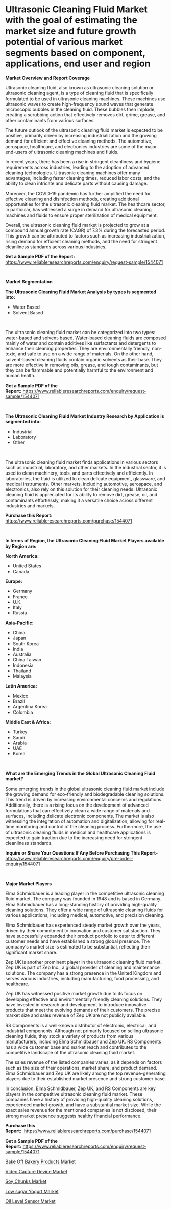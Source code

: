 <p><h1>Ultrasonic Cleaning Fluid Market with the goal of estimating the market size and future growth potential of various market segments based on component, applications, end user and region</h1></p><p><strong>Market Overview and Report Coverage</strong></p>
<p><p>Ultrasonic cleaning fluid, also known as ultrasonic cleaning solution or ultrasonic cleaning agent, is a type of cleaning fluid that is specifically formulated to be used in ultrasonic cleaning machines. These machines use ultrasonic waves to create high-frequency sound waves that generate microscopic bubbles in the cleaning fluid. These bubbles then implode, creating a scrubbing action that effectively removes dirt, grime, grease, and other contaminants from various surfaces.</p><p>The future outlook of the ultrasonic cleaning fluid market is expected to be positive, primarily driven by increasing industrialization and the growing demand for efficient and effective cleaning methods. The automotive, aerospace, healthcare, and electronics industries are some of the major end-users of ultrasonic cleaning machines and fluids.</p><p>In recent years, there has been a rise in stringent cleanliness and hygiene requirements across industries, leading to the adoption of advanced cleaning technologies. Ultrasonic cleaning machines offer many advantages, including faster cleaning times, reduced labor costs, and the ability to clean intricate and delicate parts without causing damage.</p><p>Moreover, the COVID-19 pandemic has further amplified the need for effective cleaning and disinfection methods, creating additional opportunities for the ultrasonic cleaning fluid market. The healthcare sector, in particular, has witnessed a surge in demand for ultrasonic cleaning machines and fluids to ensure proper sterilization of medical equipment.</p><p>Overall, the ultrasonic cleaning fluid market is projected to grow at a compound annual growth rate (CAGR) of 7.3% during the forecasted period. This growth can be attributed to factors such as increasing industrialization, rising demand for efficient cleaning methods, and the need for stringent cleanliness standards across various industries.</p></p>
<p><strong>Get a Sample PDF of the Report:</strong> <a href="https://www.reliableresearchreports.com/enquiry/request-sample/1544071">https://www.reliableresearchreports.com/enquiry/request-sample/1544071</a></p>
<p>&nbsp;</p>
<p><strong>Market Segmentation</strong></p>
<p><strong>The Ultrasonic Cleaning Fluid Market Analysis by types is segmented into:</strong></p>
<p><ul><li>Water Based</li><li>Solvent Based</li></ul></p>
<p>&nbsp;</p>
<p><p>The ultrasonic cleaning fluid market can be categorized into two types: water-based and solvent-based. Water-based cleaning fluids are composed mainly of water and contain additives like surfactants and detergents to enhance their cleaning properties. They are environmentally friendly, non-toxic, and safe to use on a wide range of materials. On the other hand, solvent-based cleaning fluids contain organic solvents as their base. They are more effective in removing oils, grease, and tough contaminants, but they can be flammable and potentially harmful to the environment and human health.</p></p>
<p><strong>Get a Sample PDF of the Report:</strong>&nbsp;<a href="https://www.reliableresearchreports.com/enquiry/request-sample/1544071">https://www.reliableresearchreports.com/enquiry/request-sample/1544071</a></p>
<p>&nbsp;</p>
<p><strong>The Ultrasonic Cleaning Fluid Market Industry Research by Application is segmented into:</strong></p>
<p><ul><li>Industrial</li><li>Laboratory</li><li>Other</li></ul></p>
<p>&nbsp;</p>
<p><p>The ultrasonic cleaning fluid market finds applications in various sectors such as industrial, laboratory, and other markets. In the industrial sector, it is used to clean machinery, tools, and parts effectively and efficiently. In laboratories, the fluid is utilized to clean delicate equipment, glassware, and medical instruments. Other markets, including automotive, aerospace, and electronics, also rely on this solution for their cleaning needs. Ultrasonic cleaning fluid is appreciated for its ability to remove dirt, grease, oil, and contaminants effortlessly, making it a versatile choice across different industries and markets.</p></p>
<p><strong>Purchase this Report:</strong>&nbsp; <a href="https://www.reliableresearchreports.com/purchase/1544071">https://www.reliableresearchreports.com/purchase/1544071</a></p>
<p>&nbsp;</p>
<p><strong>In terms of Region, the Ultrasonic Cleaning Fluid Market Players available by Region are:</strong></p>
<p>
    <p> <strong> North America: </strong>
        <ul>
            <li>United States</li>
            <li>Canada</li>
        </ul>
        </p> 
    <p> <strong> Europe: </strong>
        <ul>
            <li>Germany</li>
            <li>France</li>
            <li>U.K.</li>
            <li>Italy</li>
            <li>Russia</li>
        </ul>
        </p> 
    <p> <strong> Asia-Pacific: </strong>
        <ul>
            <li>China</li>
            <li>Japan</li>
            <li>South Korea</li>
            <li>India</li>
            <li>Australia</li>
            <li>China Taiwan</li>
            <li>Indonesia</li>
            <li>Thailand</li>
            <li>Malaysia</li>
        </ul>
        </p> 
    <p> <strong> Latin America: </strong>
        <ul>
            <li>Mexico</li>
            <li>Brazil</li>
            <li>Argentina Korea</li>
            <li>Colombia</li>
        </ul>
        </p> 
    <p> <strong> Middle East & Africa: </strong>
        <ul>
            <li>Turkey</li>
            <li>Saudi</li>
            <li>Arabia</li>
            <li>UAE</li>
            <li>Korea</li>
        </ul>
    </p>
    </p>
<p>&nbsp;</p>
<p><strong>What are the Emerging Trends in the Global Ultrasonic Cleaning Fluid market?</strong></p>
<p><p>Some emerging trends in the global ultrasonic cleaning fluid market include the growing demand for eco-friendly and biodegradable cleaning solutions. This trend is driven by increasing environmental concerns and regulations. Additionally, there is a rising focus on the development of advanced formulations that can effectively clean a wide range of materials and surfaces, including delicate electronic components. The market is also witnessing the integration of automation and digitalization, allowing for real-time monitoring and control of the cleaning process. Furthermore, the use of ultrasonic cleaning fluids in medical and healthcare applications is expected to gain traction due to the increasing need for stringent cleanliness standards.</p></p>
<p><strong>Inquire or Share Your Questions If Any Before Purchasing This Report</strong>- <a href="https://www.reliableresearchreports.com/enquiry/pre-order-enquiry/1544071">https://www.reliableresearchreports.com/enquiry/pre-order-enquiry/1544071</a></p>
<p>&nbsp;</p>
<p><strong>Major Market Players</strong></p>
<p><p>Elma Schmidbauer is a leading player in the competitive ultrasonic cleaning fluid market. The company was founded in 1948 and is based in Germany. Elma Schmidbauer has a long-standing history of providing high-quality cleaning solutions. They offer a wide range of ultrasonic cleaning fluids for various applications, including medical, automotive, and precision cleaning.</p><p>Elma Schmidbauer has experienced steady market growth over the years, driven by their commitment to innovation and customer satisfaction. They have successfully expanded their product portfolio to cater to different customer needs and have established a strong global presence. The company's market size is estimated to be substantial, reflecting their significant market share.</p><p>Zep UK is another prominent player in the ultrasonic cleaning fluid market. Zep UK is part of Zep Inc., a global provider of cleaning and maintenance solutions. The company has a strong presence in the United Kingdom and serves various industries, including manufacturing, food processing, and healthcare.</p><p>Zep UK has witnessed positive market growth due to its focus on developing effective and environmentally friendly cleaning solutions. They have invested in research and development to introduce innovative products that meet the evolving demands of their customers. The precise market size and sales revenue of Zep UK are not publicly available.</p><p>RS Components is a well-known distributor of electronic, electrical, and industrial components. Although not primarily focused on selling ultrasonic cleaning fluids, they stock a variety of products from various manufacturers, including Elma Schmidbauer and Zep UK. RS Components has a wide customer base and market reach and contributes to the competitive landscape of the ultrasonic cleaning fluid market.</p><p>The sales revenue of the listed companies varies, as it depends on factors such as the size of their operations, market share, and product demand. Elma Schmidbauer and Zep UK are likely among the top revenue-generating players due to their established market presence and strong customer base.</p><p>In conclusion, Elma Schmidbauer, Zep UK, and RS Components are key players in the competitive ultrasonic cleaning fluid market. These companies have a history of providing high-quality cleaning solutions, experienced market growth, and have a substantial market size. While the exact sales revenue for the mentioned companies is not disclosed, their strong market presence suggests healthy financial performance.</p></p>
<p><strong>Purchase this Report:</strong>&nbsp;&nbsp;<a href="https://www.reliableresearchreports.com/purchase/1544071">https://www.reliableresearchreports.com/purchase/1544071</a></p>
<p></p>
<p><strong>Get a Sample PDF of the Report:</strong>&nbsp;<a href="https://www.reliableresearchreports.com/enquiry/request-sample/1544071">https://www.reliableresearchreports.com/enquiry/request-sample/1544071</a></p>
<p><p><a href="https://medium.com/@bobbyrobinson56/bake-off-bakery-products-market-furnishes-information-on-market-share-market-trends-and-market-45c35d9ad22d">Bake Off Bakery Products Market</a></p><p><a href="https://medium.com/@rebeccabower1903/video-capture-device-market-trends-and-market-analysis-forecasted-for-period-2023-2030-a189817d5f1b">Video Capture Device Market</a></p><p><a href="https://medium.com/@jeremybates83/soy-chunks-market-analysis-its-cagr-market-segmentation-and-global-industry-overview-e13be76a07c4">Soy Chunks Market</a></p><p><a href="https://medium.com/@jqgvpygpb56374/low-sugar-yogurt-market-analysis-and-sze-forecasted-for-period-from-2023-to-2030-9112c9ff102b">Low sugar Yogurt Market</a></p><p><a href="https://medium.com/@dianafisher1927/oil-level-sensor-market-analysis-and-sze-forecasted-for-period-from-2023-to-2030-1d9c9e38978b">Oil Level Sensor Market</a></p></p>